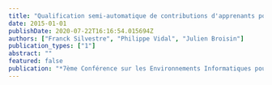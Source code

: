 ```yaml
---
title: "Qualification semi-automatique de contributions d'apprenants pour l'intégration de feedbacks de qualité dans les tests en ligne"
date: 2015-01-01
publishDate: 2020-07-22T16:16:54.015694Z
authors: ["Franck Silvestre", "Philippe Vidal", "Julien Broisin"]
publication_types: ["1"]
abstract: ""
featured: false
publication: "*7ème Conférence sur les Environnements Informatiques pour l'Apprentissage Humain (EIAH 2015)*"
---
```


